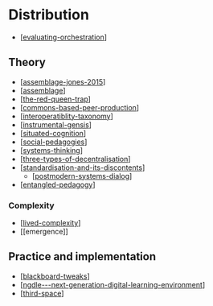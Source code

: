 # Distribution

- [[evaluating-orchestration]]

## Theory

- [[assemblage-jones-2015]]
- [[assemblage]]
- [[the-red-queen-trap]]
- [[commons-based-peer-production]]
- [[interoperatiblity-taxonomy]]
- [[instrumental-gensis]]
- [[situated-cognition]]
- [[social-pedagogies]]
- [[systems-thinking]]
- [[three-types-of-decentralisation]]
- [[standardisation-and-its-discontents]]
  - [[postmodern-systems-dialog]]
- [[entangled-pedagogy]]

### Complexity

- [[lived-complexity]]
- [[emergence]]

## Practice and implementation

- [[blackboard-tweaks]]
- [[ngdle---next-generation-digital-learning-environment]]
- [[third-space]]

[//begin]: # "Autogenerated link references for markdown compatibility"
[evaluating-orchestration]: Assemblage/evaluating-orchestration "Evaluating orchestration"
[assemblage-jones-2015]: Distribution/assemblage-jones-2015 "Assemblage (Jones, 2015)"
[assemblage]: Distribution/assemblage "Assemblage"
[the-red-queen-trap]: Distribution/the-red-queen-trap "The Red Queen Trap"
[commons-based-peer-production]: Distribution/commons-based-peer-production "Commons-based peer production"
[interoperatiblity-taxonomy]: Distribution/interoperatiblity-taxonomy "Interoperability Taxonomy"
[instrumental-gensis]: Distribution/instrumental-gensis "Instrumental Genesis"
[situated-cognition]: Distribution/situated-cognition "Situated cognition"
[social-pedagogies]: Distribution/social-pedagogies "Social Pedagogies"
[systems-thinking]: Distribution/systems-thinking "Systems thinking"
[three-types-of-decentralisation]: Distribution/three-types-of-decentralisation "Three types of decentralisation"
[standardisation-and-its-discontents]: Society/standardisation-and-its-discontents "Standardisation and its discontents"
[postmodern-systems-dialog]: Distribution/postmodern-systems-dialog "Postmodern systems: Intersubjectivity through dialog"
[entangled-pedagogy]: Distribution/entangled-pedagogy "Entangled Pedagogy"
[lived-complexity]: Distribution/lived-complexity "lived-complexity"
[blackboard-tweaks]: Distribution/blackboard-tweaks "Blackboard tweaks"
[ngdle---next-generation-digital-learning-environment]: Distribution/ngdle---next-generation-digital-learning-environment "NGDLE - Next Generation Digital Learning Environment"
[third-space]: Distribution/third-space "Third space"
[//end]: # "Autogenerated link references"